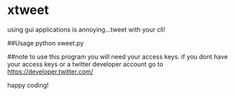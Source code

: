 # xtweet
using gui applications is annoying...tweet with your cli!


##Usage
python xweet.py <message>


##note
to use this program you will need your access keys.
if you dont have your access keys or a twitter developer account go to https://developer.twitter.com/


happy coding!
